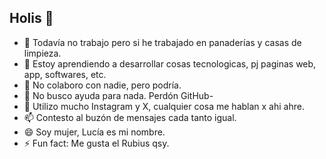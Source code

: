 ## Holis 👋

<!--
**Luuuuww/Luuuuww** is a ✨ _special_ ✨ repository because its `README.md` (this file) appears on your GitHub profile.
-->

- 🔭 Todavía no trabajo pero si he trabajado en panaderías y casas de limpieza.
- 🌱 Estoy aprendiendo a desarrollar cosas tecnologicas, pj paginas web, app, softwares, etc.
- 👯 No colaboro con nadie, pero podría.
- 🤔 No busco ayuda para nada. Perdón GitHub-
- 💬 Utilizo mucho Instagram y X, cualquier cosa me hablan x ahi ahre.
- 📫 Contesto al buzón de mensajes cada tanto igual.
- 😄 Soy mujer, Lucía es mi nombre.
- ⚡ Fun fact: Me gusta el Rubius qsy.
